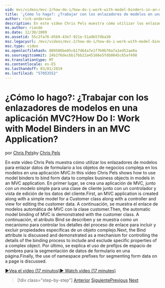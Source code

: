 ```yaml
---
uid: mvc/videos/mvc-2/how-do-i/how-do-i-work-with-model-binders-in-an-mvc-application
title: '¿Cómo lo hago?: ¿Trabajar con los enlazadores de modelos en una aplicación MVC? | Microsoft Docs'
author: rick-anderson
description: En este vídeo Chris Pels muestra cómo utilizar los enlazadores de modelos para enlazar datos de formulario a los objetos de negocios compleja en los modelos en una aplicación MVC. En primer lugar, una aplicación de MVC con error...
ms.author: riande
ms.date: 12/30/2009
ms.assetid: 55c2fa76-d5b9-43e7-921e-51a9b57dba30
msc.legacyurl: /mvc/videos/mvc-2/how-do-i/how-do-i-work-with-model-binders-in-an-mvc-application
msc.type: video
ms.openlocfilehash: 889506be05c617d64a7e1f7b9b70a7a1ed52ae0a
ms.sourcegitcommit: 24b1f6decbb17bb22a45166e5fdb0845c65af498
ms.translationtype: MT
ms.contentlocale: es-ES
ms.lasthandoff: 03/01/2019
ms.locfileid: "57053552"
---
```

<a name="how-do-i-work-with-model-binders-in-an-mvc-application"></a><span data-ttu-id="4268f-105">¿Cómo lo hago?: ¿Trabajar con los enlazadores de modelos en una aplicación MVC?</span><span class="sxs-lookup"><span data-stu-id="4268f-105">How Do I: Work with Model Binders in an MVC Application?</span></span>
====================
<span data-ttu-id="4268f-106">por [Chris Pels](https://twitter.com/chrispels)</span><span class="sxs-lookup"><span data-stu-id="4268f-106">by [Chris Pels](https://twitter.com/chrispels)</span></span>

<span data-ttu-id="4268f-107">En este vídeo Chris Pels muestra cómo utilizar los enlazadores de modelos para enlazar datos de formulario a los objetos de negocios compleja en los modelos en una aplicación MVC.</span><span class="sxs-lookup"><span data-stu-id="4268f-107">In this video Chris Pels shows how to use model binders to bind form data to complex business objects in models in an MVC application.</span></span> <span data-ttu-id="4268f-108">En primer lugar, se crea una aplicación de MVC, junto con un modelo simple para una clase de cliente junto con un controlador y vista de edición de los datos del cliente.</span><span class="sxs-lookup"><span data-stu-id="4268f-108">First, an MVC application is created along with a simple model for a Customer class along with a controller and view for editing the customer data.</span></span> <span data-ttu-id="4268f-109">A continuación, se muestra el enlace de modelos automática de MVC con la clase customer.</span><span class="sxs-lookup"><span data-stu-id="4268f-109">Then, the automatic model binding of MVC is demonstrated with the customer class.</span></span> <span data-ttu-id="4268f-110">A continuación, el atributo Bind se describen y se muestra como un mecanismo para controlar los detalles del proceso de enlace para incluir y excluir propiedades específicas de un objeto complejo.</span><span class="sxs-lookup"><span data-stu-id="4268f-110">Next, the Bind attribute is discussed and demonstrated as a mechanism for controlling the details of the binding process to include and exclude specific properties of a complex object.</span></span> <span data-ttu-id="4268f-111">Por último, se explica el uso de prefijos de espacio de nombres para la segmentación de datos de formulario en una página.</span><span class="sxs-lookup"><span data-stu-id="4268f-111">Finally, the use of namespace prefixes for segmenting form data on a page is discussed.</span></span>

[<span data-ttu-id="4268f-112">&#9654;Vea el vídeo (17 minutos)</span><span class="sxs-lookup"><span data-stu-id="4268f-112">&#9654; Watch video (17 minutes)</span></span>](https://channel9.msdn.com/Blogs/ASP-NET-Site-Videos/how-do-i-work-with-model-binders-in-an-mvc-application)

> [!div class="step-by-step"]
> <span data-ttu-id="4268f-113">[Anterior](how-do-i-create-a-custom-html-helper-for-an-mvc-application.md)
> [Siguiente](how-do-i-use-httpverbs-attributes-in-an-mvc-application.md)</span><span class="sxs-lookup"><span data-stu-id="4268f-113">[Previous](how-do-i-create-a-custom-html-helper-for-an-mvc-application.md)
[Next](how-do-i-use-httpverbs-attributes-in-an-mvc-application.md)</span></span>
